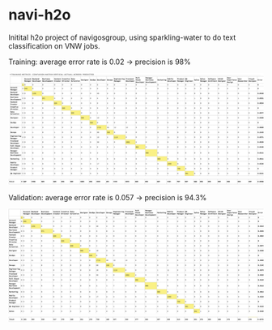 # navi-h2o
Initital h2o project of navigosgroup, using sparkling-water to do text classification on VNW jobs.

Training: average error rate is 0.02 -> precision is 98%


![Training confusion matrix](https://github.com/arecavn/navi-h2o/blob/master/images/trainning-confusion-matrix.png)
![Training confusion matrix total](https://github.com/arecavn/navi-h2o/blob/master/images/trainning-confusion-matrix-total.png)

Validation: average error rate is 0.057 -> precision is 94.3%

![Training confusion matrix](https://github.com/arecavn/navi-h2o/blob/master/images/validation-confusion-matrix.png)
![Training confusion matrix total](https://github.com/arecavn/navi-h2o/blob/master/images/validation-confusion-matrix-total.png)
